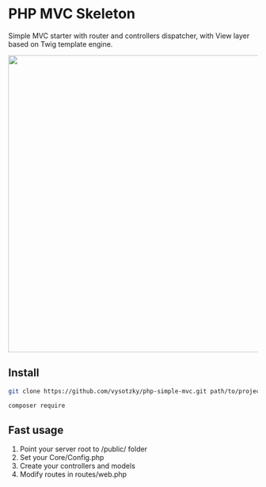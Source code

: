 # PHP MVC Skeleton
<p>Simple MVC starter with router and controllers dispatcher, with View layer based on Twig template engine.</p>
<p align="center">
<img src="https://user-images.githubusercontent.com/22153965/76825451-4f792800-681a-11ea-9282-4706c90b876d.png" width="600">
</p>

## Install
```bash
git clone https://github.com/vysotzky/php-simple-mvc.git path/to/project
```
```bash
composer require
```
## Fast usage
1. Point your server root to /public/ folder 
2. Set your Core/Config.php
3. Create your controllers and models
4. Modify routes in routes/web.php
